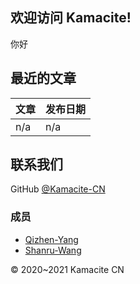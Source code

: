 ## 欢迎访问 Kamacite!
你好

## 最近的文章
|文章|发布日期|
|-|-|
|n/a|n/a|

## 联系我们
GitHub [@Kamacite-CN](github.com/Kamacite-CN)

### 成员
- [Qizhen-Yang](qizhen-yang.cn)
- [Shanru-Wang](github.com/Shanru-Wang)

&copy; 2020~2021 Kamacite CN
